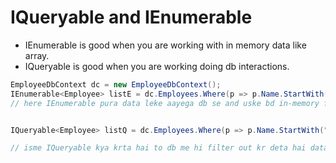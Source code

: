 # IQueryable and IEnumerable

- IEnumerable is good when you are working with in memory data like array.
- IQueryable is good when you are working doing db interactions.

```csharp
EmployeeDbContext dc = new EmployeeDbContext();
IEnumerable<Employee> listE = dc.Employees.Where(p => p.Name.StartWith("H"));
// here IEnumerable pura data leke aayega db se and uske bd in-memory filter karega data ko.


IQueryable<Employee> listQ = dc.Employees.Where(p => p.Name.StartWith("H"));

// isme IQueryable kya krta hai to db me hi filter out kr deta hai data ko and final result leke aata hai.
```